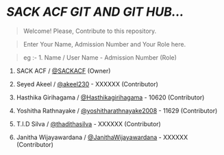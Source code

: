 # <b><i>SACK ACF GIT AND GIT HUB...</i></b>

> Welcome! Please, Contribute to this repository.


> Enter Your Name, Admission Number and Your Role here.

> eg :- 1. Name / User Name - Admission Number (Role)
 
1. SACK ACF / <a href="https://github.com/SACKACF">@SACKACF<a> (Owner)

2. Seyed Akeel / <a href="https://github.com/akeel230">@akeel230<a> - XXXXXX (Contributor)
 
3. Hasthika Girihagama / <a href="https://github.com/Hasthikagirihagama">@Hasthikagirihagama<a> - 10620 (Contributor) 

4. Yoshitha Rathnayake / <a href="https://github.com/yoshitharathnayake2008">@yoshitharathnayake2008<a> - 11629 (Contributor)

5. T.I.D Silva / <a href="https://github.com/thadithasilva">@thadithasilva<a>  - XXXXXX (Contributor)

6. Janitha Wijayawardana / <a href="https://github.com/JanithaWijayawardana">@JanithaWijayawardana<a> - XXXXXX (Contributor)

